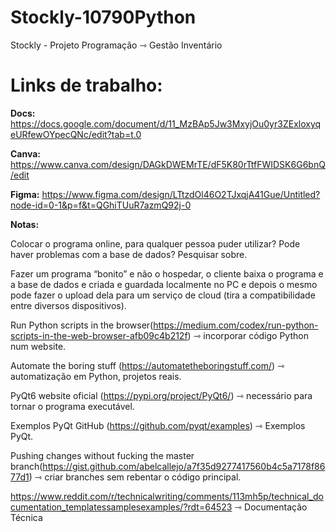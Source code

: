 # Stockly-10790Python
Stockly - Projeto Programação ⇾ Gestão Inventário

# Links de trabalho:
**Docs:** https://docs.google.com/document/d/11_MzBAp5Jw3MxyjOu0yr3ZExloxyqeURfewOYpecQNc/edit?tab=t.0

**Canva:** https://www.canva.com/design/DAGkDWEMrTE/dF5K80rTtfFWIDSK6G6bnQ/edit

**Figma:** https://www.figma.com/design/LTtzdOl46O2TJxqjA41Gue/Untitled?node-id=0-1&p=f&t=QGhiTUuR7azmQ92j-0


**Notas:**

Colocar o programa online, para qualquer pessoa puder utilizar? Pode haver problemas com a base de dados? Pesquisar sobre.

Fazer um programa “bonito” e não o hospedar, o cliente baixa o programa e a base de dados e criada e guardada localmente no PC e depois o mesmo pode fazer o upload dela para um serviço de cloud (tira a compatibilidade entre diversos dispositivos).

Run Python scripts in the browser(https://medium.com/codex/run-python-scripts-in-the-web-browser-afb09c4b212f) ⇾ incorporar código Python num website.

Automate the boring stuff (https://automatetheboringstuff.com/) ⇾ automatização em Python, projetos reais.

PyQt6 website oficial (https://pypi.org/project/PyQt6/) ⇾ necessário para tornar o programa executável.

Exemplos PyQt GitHub (https://github.com/pyqt/examples) ⇾ Exemplos PyQt.

Pushing changes without fucking the master branch(https://gist.github.com/abelcallejo/a7f35d9277417560b4c5a7178f8677d1) ⇾ criar branches sem rebentar o código principal.

https://www.reddit.com/r/technicalwriting/comments/113mh5p/technical_documentation_templatessamplesexamples/?rdt=64523 ⇾ Documentação Técnica
